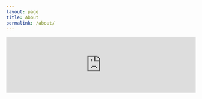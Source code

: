```yaml
---
layout: page
title: About
permalink: /about/
---
```



<style>
/* 强制消除所有滚动条 */
#iframe-host {
  overflow: hidden !important;
  width: 100%;
  display: block;
  border: none;
}

/* 穿透式样式重置 */
#iframe-host iframe {
  overflow: hidden !important;
  border: none;
  display: block;
  width: 100%;
  margin: 0 !important;
  padding: 0 !important;
}
</style>

<div id="iframe-host">
  <iframe 
    src="https://kwanwaipang.github.io/index.html"
    onload='
      const calcHeight = () => {
        try {
          const body = this.contentWindow.document.body,
                html = this.contentWindow.document.documentElement;
          // 取最大可能高度
          const height = Math.max(
            body.scrollHeight, body.offsetHeight,
            html.clientHeight, html.scrollHeight, html.offsetHeight
          );
          this.style.height = (height + 20) + "px"; // 增加容错余量
        } catch(e) {}
      };
      calcHeight();
      // 动态监听内容变化
      new ResizeObserver(calcHeight).observe(this);
      this.contentWindow.addEventListener("resize", calcHeight);
    '
  ></iframe>
</div>

<script>
// 保险机制：强制隐藏滚动条
document.querySelectorAll('html, body').forEach(el => {
  el.style.overflow = 'hidden';
});
</script>


<!-- # Hi~ 👋
only for template

## 版权声明

博客文章是我原创文章，存档于_posts 文件夹下，版权归我所有，转载请与我联系获得授权许可。

This blog is my original work, archived in the _posts folder, and all rights are reserved. 
Please contact me for authorization before reusing or reposting. -->
